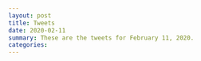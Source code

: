 ```yaml
---
layout: post
title: Tweets
date: 2020-02-11
summary: These are the tweets for February 11, 2020.
categories:
---
```



